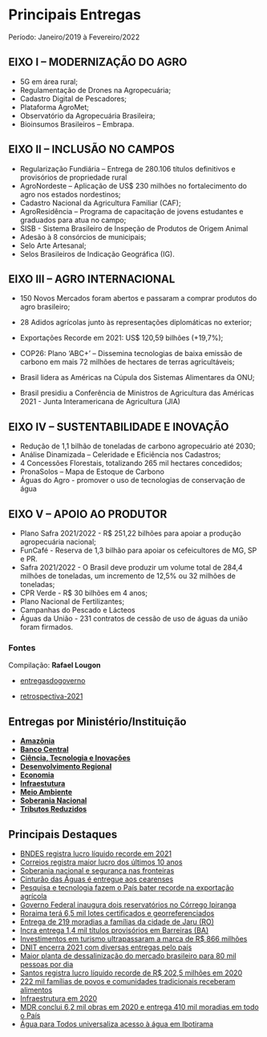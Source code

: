 
# Principais Entregas

Período: Janeiro/2019 à Fevereiro/2022
## EIXO I – MODERNIZAÇÃO DO AGRO

  - 5G em área rural;
  - Regulamentação de Drones na Agropecuária;
  - Cadastro Digital de Pescadores;
  - Plataforma AgroMet;
  - Observatório da Agropecuária Brasileira;
  - Bioinsumos Brasileiros – Embrapa.

## EIXO II – INCLUSÃO NO CAMPOS

  - Regularização Fundiária – Entrega de 280.106 títulos definitivos e provisórios de propriedade rural
  - AgroNordeste – Aplicação de US$ 230 milhões no fortalecimento do agro nos estados nordestinos;
  - Cadastro Nacional da Agricultura Familiar (CAF);
  - AgroResidência – Programa de capacitação de jovens estudantes e graduados para atua no campo;
  - SISB - Sistema Brasileiro de Inspeção de Produtos de Origem Animal
  - Adesão à 8 consórcios de municipais;
  - Selo Arte Artesanal;
  - Selos Brasileiros de Indicação Geográfica (IG).


## EIXO III – AGRO INTERNACIONAL

  - 150 Novos Mercados foram abertos e passaram a comprar produtos do agro brasileiro;
  - 28 Adidos agrícolas junto às representações diplomáticas no exterior;

  - Exportações Recorde em 2021: US$ 120,59 bilhões (+19,7%);

  - COP26: Plano ‘ABC+’ – Dissemina tecnologias de baixa emissão de carbono em mais 72 milhões de hectares de terras agricultáveis;

  - Brasil lidera as Américas na Cúpula dos Sistemas Alimentares da ONU;

  - Brasil presidiu a Conferência de Ministros de Agricultura das Américas 2021 - Junta Interamericana de Agricultura (JIA)

## EIXO IV – SUSTENTABILIDADE E INOVAÇÃO


  - Redução de 1,1 bilhão de toneladas de carbono agropecuário até 2030;
  - Análise Dinamizada – Celeridade e Eficiência nos Cadastros;
  - 4 Concessões Florestais, totalizando 265 mil hectares concedidos;
  - PronaSolos – Mapa de Estoque de Carbono
  - Águas do Agro - promover o uso de tecnologias de conservação de água

## EIXO V – APOIO AO PRODUTOR

  - Plano Safra 2021/2022 - R$ 251,22 bilhões para apoiar a produção agropecuária nacional;
  - FunCafé - Reserva de 1,3 bilhão para apoiar os cefeicultores de MG, SP e PR.
  - Safra 2021/2022 - O Brasil deve produzir um volume total de 284,4 milhões de toneladas, um incremento de 12,5% ou 32 milhões de toneladas;
  - CPR Verde - R$ 30 bilhões em 4 anos;
  - Plano Nacional de Fertilizantes;
  - Campanhas do Pescado e Lácteos
  - Águas da União - 231 contratos de cessão de uso de águas da união foram firmados.


### Fontes

Compilação: **Rafael Lougon**

 - [entregasdogoverno](https://www.entregasdogoverno.com/2022/02/ministerio-da-agricultura-principais_27.html)

 - [retrospectiva-2021](https://www.gov.br/agricultura/pt-br/campanhas/retrospectiva-2021) 

## Entregas por Ministério/Instituição

 - [**Amazônia**](/docs/amazonia)
 - [**Banco Central**](/docs/economia/banco-central)
 - [**Ciência, Tecnologia e Inovações**](/docs/ciencia-tecnologia/entregas)
 - [**Desenvolvimento Regional**](/docs/desenvolvimento-regional/)
 - [**Economia**](/docs/economia/fatos-recentes)
 - [**Infraestutura**](/docs/infraestrutura)
 - [**Meio Ambiente**](/docs/meioambiente/)
 - [**Soberania Nacional**](/blog/2022-03-02-soberania-nacional)
 - [**Tributos Reduzidos**](../build/docs/tributos-reduzidos)

## Principais Destaques 

*   [BNDES registra lucro líquido recorde em 2021](/blog/2022-02-25-bndes-registra-lucro-liquido-recorde)
*   [Correios registra maior lucro dos últimos 10 anos](/blog/2021-05-11-correios-registra-maior-lucro-dos-ultimos-10-anos)
*   [Soberania nacional e segurança nas fronteiras](/blog/2022-03-02-soberania-nacional)
*   [Cinturão das Águas é entregue aos cearenses](/blog/2022-02-24-cinturao-das-aguas-e-entregue-aos-cearenses)
*   [Pesquisa e tecnologia fazem o País bater recorde na exportação agrícola](/blog/2021-11-12-recorde-na-exportacao-agricola)
*   [Governo Federal inaugura dois reservatórios no Córrego Ipiranga](/blog/2022-02-24-governo-federal-inaugura-dois-reservatorios-no-corrego-ipiranga)
*   [Roraima terá 6,5 mil lotes certificados e georreferenciados](/blog/2022-02-23-roraima-tera-6-5-mil-lotes-certificados-e-georreferenciados)
*   [Entrega de 219 moradias a famílias da cidade de Jaru (RO)](/blog/2022-02-22-219-moradias-a-familias-de-baixa-renda-da-cidade-de-jaru-em-rondonia)
*   [Incra entrega 1,4 mil títulos provisórios em Barreiras (BA)](/blog/incra-ba-entrega-1-4-mil-titulos-provisorios-em-barreiras)
*   [Investimentos em turismo ultrapassaram a marca de R$ 866 milhões](/blog/2022-02-11-turismo-conclui-mais-de-760-obras-no-pais-em-2021)
*   [DNIT encerra 2021 com diversas entregas pelo país](/blog/2022-01-18-dnit-encerra-2021-com-diversas-entregas-pelo-pais)
*   [Maior planta de dessalinização do mercado brasileiro para 80 mil pessoas por dia](/blog/2021-09-24-tubarao-constroi-a-maior-planta-de-dessalinizacao-do-mercado)
*   [Santos registra lucro líquido recorde de R$ 202,5 milhões em 2020](/blog/2021-04-08-santos-registra-lucro-liquido-recorde)
*   [222 mil famílias de povos e comunidades tradicionais receberam alimentos](/blog/2021-01-25-222-mil-familias)
*   [Infraestrutura em 2020](/blog/2020-12-30-dezembro-2020)
*   [MDR conclui 6,2 mil obras em 2020 e entrega 410 mil moradias em todo o País](/blog/2020-12-22-obras-concluidas-e-410-mil-moradias-em-todo-o-pais)
*   [Água para Todos universaliza acesso à água em Ibotirama](/blog/2019-05-22-agua-para-todos-universaliza-acesso-a-agua-em-ibotirama)

